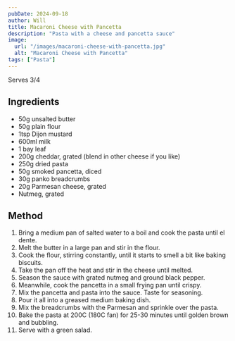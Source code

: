 ```yaml
---
pubDate: 2024-09-18
author: Will
title: Macaroni Cheese with Pancetta
description: "Pasta with a cheese and pancetta sauce"
image:
  url: "/images/macaroni-cheese-with-pancetta.jpg"
  alt: "Macaroni Cheese with Pancetta"
tags: ["Pasta"]
--- 
```


Serves 3/4
## Ingredients
* 50g unsalted butter
* 50g plain flour
* 1tsp Dijon mustard
* 600ml milk
* 1 bay leaf
* 200g cheddar, grated (blend in other cheese if you like)
* 250g dried pasta
* 50g smoked pancetta, diced
* 30g panko breadcrumbs
* 20g Parmesan cheese, grated
* Nutmeg, grated

## Method
1. Bring a medium pan of salted water to a boil and cook the pasta until el dente.
2. Melt the butter in a large pan and stir in the flour. 
3. Cook the flour, stirring constantly, until it starts to smell a bit like baking biscuits.
4. Take the pan off the heat and stir in the cheese until melted. 
5. Season the sauce with grated nutmeg and ground black pepper.
6. Meanwhile, cook the pancetta in a small frying pan until crispy. 
7. Mix the pancetta and pasta into the sauce. Taste for seasoning. 
8. Pour it all into a greased medium baking dish. 
9. Mix the breadcrumbs with the Parmesan and sprinkle over the pasta. 
10. Bake the pasta at 200C (180C fan) for 25-30 minutes until golden brown and bubbling.  
11. Serve with a green salad. 